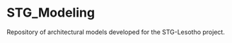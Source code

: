 STG_Modeling
============

Repository of architectural models developed for the STG-Lesotho project.
